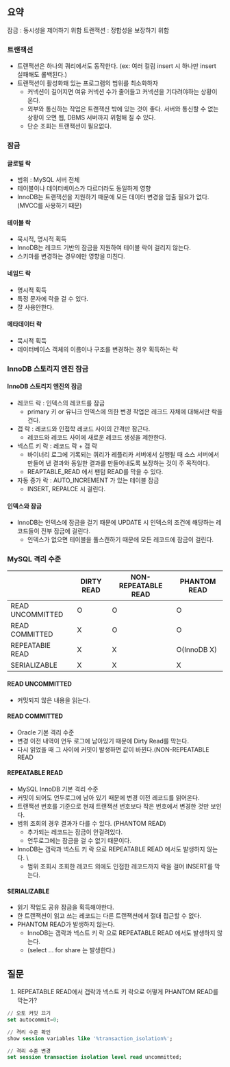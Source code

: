 ## 요약
잠금 : 동시성을 제어하기 위함
트랜잭션 : 정합성을 보장하기 위함

### 트랜잭션
- 트랜잭션은 하나의 쿼리에서도 동작한다. (ex: 여러 컬림 insert 시 하나만 insert 실패해도 롤백된다.)
- 트랜잭션이 활성화돼 있는 프로그램의 범위를 최소화하자
	- 커넥션이 길어지면 여유 커넥션 수가 줄어들고 커넥션을 기다려야하는 상황이 온다.
	- 외부와 통신하는 작업은 트랜잭션 밖에 있는 것이 좋다. 서버와 통신할 수 없는 상황이 오면 웹, DBMS 서버까지 위험해 질 수 있다.
	- 단순 조회는 트랜잭션이 필요없다.
### 잠금
#### 글로벌 락
- 범위 : MySQL 서버 전체
- 테이블이나 데이터베이스가 다르더라도 동일하게 영향
- InnoDB는 트랜잭션을 지원하기 때문에 모든 데이터 변경을 멈출 필요가 없다.(MVCC를 사용하기 때문)
#### 테이블 락
- 묵시적, 명시적 획득
- InnoDB는 레코드 기반의 잠금을 지원하여 테이블 락이 걸리지 않는다.
- 스키마를 변경하는 경우에만 영향을 미친다.
#### 네임드 락
- 명시적 획득
- 특정 문자에 락을 걸 수 있다.
- 잘 사용안한다.
#### 메타데이터 락
- 묵시적 획득
- 데이터베이스 객체의 이름이나 구조를 변경하는 경우 획득하는 락

### InnoDB 스토리지 엔진 잠금

#### InnoDB 스토리지 엔진의 잠금
- 레코드 락 : 인덱스의 레코드를 잠금
	- primary 키 or 유니크 인덱스에 의한 변경 작업은 레크드 자체에 대해서만 락을 건다.
- 갭 락 : 레코드와 인접학 레코드 사이의 간격만 잠근다.
	- 레코드와 레코드 사이에 새로운 레코드 생성을 제한한다.
- 넥스트 키 락 : 레코드 락 + 갭 락
	- 바이너리 로그에 기록되는 쿼리가 레플리카 서버에서 실행될 때 소스 서버에서 만들어 낸 결과와 동일한 결과를 만들어내도록 보장하는 것이 주 목적이다.
	- REAPTABLE_READ 에서 팬텀 READ를 막을 수 있다.
- 자동 증가 락 : AUTO_INCREMENT 가 있는 테이블 잠금
	- INSERT, REPALCE 시 걸린다.
#### 인덱스와 잠금
- InnoDB는 인덱스에 잠금을 걸기 때문에 UPDATE 시 인덱스의 조건에 해당하는 레코드들이 전부 잠금에 걸린다.
	- 인덱스가 없으면 테이블을 풀스캔하기 때문에 모든 레코드에 잠금이 걸린다.
### MySQL 격리 수준 
|                  | DIRTY READ | NON-REPEATABLE READ | PHANTOM READ |
| ---------------- | ---------- | ------------------- | ------------ |
| READ UNCOMMITTED | O          | O                   | O            |
| READ COMMITTED   | X          | O                   | O            |
| REPEATABlE READ  | X          | X                   | O(InnoDB X)  |
| SERIALIZABLE     | X          | X                   | X            |
#### READ UNCOMMITTED
- 커밋되지 않은 내용을 읽는다.
#### READ COMMITTED
- Oracle 기본 격리 수준
- 변경 이전 내역이 언두 로그에 남아있기 때문에 Dirty Read를 막는다.
- 다시 읽었을 때 그 사이에 커밋이 발생하면 값이 바뀐다.(NON-REPEATABLE READ
#### REPEATABLE READ
- MySQL InnoDB 기본 격리 수준
- 커밋이 되어도 언두로그에 남아 있기 때문에  변경 이전 레코드를 읽어온다.
- 트랜잭션 번호를 기준으로 현재 트랜잭션 번호보다 작은 번호에서 변경한 것만 보인다.
- 범위 조회의 경우 결과가 다를 수 있다. (PHANTOM READ)
	- 추가되는 레코드는 잠금이 안걸려있다.
	- 언두로그에는 잠금을 걸 수 없기 때문이다.
- InnoDB는 갭락과 넥스트 키 락 으로 REPEATABLE READ 에서도 발생하지 않는다. \
	- 범위 조회시 조회한 레코드 외에도 인접한 레코드까지 락을 걸어 INSERT를 막는다.
#### SERIALIZABLE
- 읽기 작업도 공유 잠금을 획득해야한다.
- 한 트랜잭션이 읽고 쓰는 레코드는 다른 트랜잭션에서 절대 접근할 수 없다.
- PHANTOM READ가 발생하지 않는다.
	- InnoDB는 갭락과 넥스트 키 락 으로 REPEATABLE READ 에서도 발생하지 않는다. 
	- (select ... for share 는 발생한다.)

## 질문 
1. REPEATABLE READ에서 갭락과 넥스트 키 락으로 어떻게 PHANTOM READ를 막는가?

```sql
// 오토 커밋 끄기
set autocommit=0;

// 격리 수준 확인
show session variables like '%transaction_isolation%'; 

// 격리 수준 변경
set session transaction isolation level read uncommitted;
```



